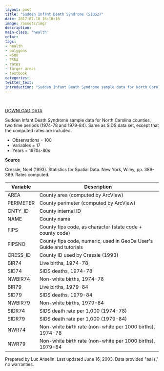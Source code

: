 ```yaml
---
layout: post
title: "Sudden Infant Death Syndrome (SIDS2)"
date: 2017-07-18 16:10:16
image: /assets/img/
description:
main-class: 'health'
color:
tags:
- health
- polygons
- <500
- ESDA
- rates
- larger areas
- textbook
categories:
twitter_text:
introduction: "Sudden Infant Death Syndrome sample data for North Carolina counties (1974-84)"
---
```

<div id="root" data-geojson="../data/sids2.geojson"></div>

<br>



[DOWNLOAD DATA](../data/sids2.zip)

Sudden Infant Death Syndrome sample data for North Carolina counties, two time periods (1974-78 and 1979-84). Same as SIDS data set, except that the computed rates are included.


* Observations = 100
* Variables = 17
* Years = 1970s-80s

**Source**

Cressie, Noel (1993). Statistics for Spatial Data. New York, Wiley, pp. 386-389. Rates computed.


  | **Variable** | **Description**    |
  |---|---|
  |AREA       | County area (computed by ArcView)|
  |PERIMETER  | County perimeter (computed by ArcView)|
  |CNTY\_ID    |County internal ID|
  |NAME        |County name|
  |FIPS        |County fips code, as character (state code + county code)|
  |FIPSNO      |County fips code, numeric, used in GeoDa User's Guide and tutorials|
  |CRESS\_ID | County ID used by Cressie (1993)|
  |BIR74      | Live births, 1974-78|
  |SID74       |SIDS deaths, 1974-78|
  |NWBIR74|     Non-white births, 1974-78|
  |BIR79   |    Live births, 1979-84|
  |SID79    |   SIDS deaths, 1979-84|
  |NWBIR79   |  Non-white births, 1979-84|
  |SIDR74     | SIDS death rate per 1,000 (1974-78)|
  |SIDR79     | SIDS death rate per 1,000 (1979-84)|
  |NWR74     |  Non-white birth rate (non-white per 1000 births), 1974-78|
  |NWR79     |  Non-white birth rate (non-white per 1000 births), 1979-84|


Prepared by Luc Anselin. Last updated June 16, 2003. Data provided "as is," no warranties.
